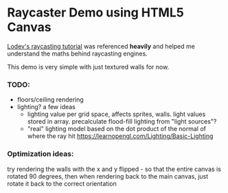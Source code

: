 # Raycaster Demo using HTML5 Canvas

[Lodev's raycasting tutorial](https://lodev.org/cgtutor/raycasting.html) was referenced **heavily** and helped me understand the maths behind raycasting engines.

This demo is very simple with just textured walls for now. 

### TODO:
- floors/ceiling rendering
- lighting? a few ideas
  - lighting value per grid space, affects sprites, walls. light values stored in array. precalculate flood-fill lighting from "light sources"?
  - "real" lighting model based on the dot product of the normal of where the ray hit https://learnopengl.com/Lighting/Basic-Lighting

### Optimization ideas:
try rendering the walls with the x and y flipped - so that the entire canvas is rotated 90 degrees, then when rendering back to the main canvas, just rotate it back to the correct orientation

